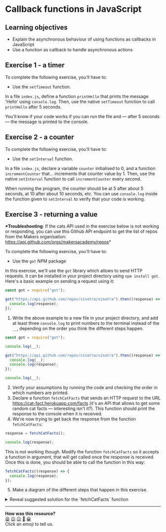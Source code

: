 # Callback functions in JavaScript

## Learning objectives

- Explain the asynchronous behaviour of using functions as callbacks in JavaScript
- Use a function as callback to handle asynchronous actions

## Exercise 1 - a timer

To complete the following exercise, you'll have to:

- Use the `setTimeout` function.

In a file `index.js`, define a function `printHello` that prints the message 'Hello' using `console.log`. Then, use the native `setTimeout` function to call `printHello` after 5 seconds.

You'll know if your code works if you can run the file and — after 5 seconds — the message is printed to the console.

## Exercise 2 - a counter

To complete the following exercise, you'll have to:

- Use the `setInterval` function.

In a file `index.js`, declare a variable `counter` initialised to 0, and a function `incrementCounter` that... increments that counter value by 1. Then, use the native `setInterval` function to call `incrementCounter` every second.

When running the program, the counter should be at 5 after about 5 seconds, at 10 after about 10 seconds, etc. You can use `console.log` inside the function given to `setInterval` to verify that your code is working.

## Exercise 3 - returning a value

**\*Troubleshooting**: If the cats API used in the exercise below is not working or responding, you can use this Github API endpoint to get the list of repos from the Makers organisation: https://api.github.com/orgs/makersacademy/repos*

To complete the following exercise, you'll have to:

- Use the `got` NPM package

In this exercise, we'll use the `got` library which allows to send HTTP requests. It can be installed in your project directory using `npm install got`. Here's a basic example on sending a request using it:

```js
const got = require("got");

got("https://api.github.com/repos/sinatra/sinatra").then((response) => {
  console.log(response);
});
```

1. Write the above example to a new file in your project directory, and add at least three `console.log` to print numbers to the terminal instead of the `__`, depending on the order you think the different steps happen.

```js
const got = require("got");

console.log(__);

got("https://api.github.com/repos/sinatra/sinatra").then((response) => {
  console.log(__);
  console.log(response);
});

console.log(__);
```

2. Verify your assumptions by running the code and checking the order in which numbers are printed.
3. Declare a function `fetchCatFacts` that sends an HTTP request to the URL https://cat-fact.herokuapp.com/facts (it's an API that allows to get some random cat facts — interesting isn't it?). This function should print the response to the console when it is received.
4. We're now trying to get back the response from the function `fetchCatFacts`:

```js
response = fetchCatFacts();

console.log(response);
```

This is not working though. Modify the function `fetchCatFacts` so it accepts a function in argument, that will get called once the response is received. Once this is done, you should be able to call the function in this way:

```js
fetchCatFacts((response) => {
  console.log(response);
});
```

5. Make a diagram of the different steps that happen in this exercise.

<details>
<summary>Reveal suggested solution for the `fetchCatFacts` function</summary>

```javascript
const got = require("got");

const fetchCatFacts = (callback) => {
  got("https://cat-fact.herokuapp.com/facts").then((response) => {
    callback(response);
  });
};
```

</details>

<!-- BEGIN GENERATED SECTION DO NOT EDIT -->

---

**How was this resource?**  
[😫](https://airtable.com/shrUJ3t7KLMqVRFKR?prefill_Repository=makersacademy/javascript-fundamentals&prefill_File=practicals/callbacks/README.md&prefill_Sentiment=😫) [😕](https://airtable.com/shrUJ3t7KLMqVRFKR?prefill_Repository=makersacademy/javascript-fundamentals&prefill_File=practicals/callbacks/README.md&prefill_Sentiment=😕) [😐](https://airtable.com/shrUJ3t7KLMqVRFKR?prefill_Repository=makersacademy/javascript-fundamentals&prefill_File=practicals/callbacks/README.md&prefill_Sentiment=😐) [🙂](https://airtable.com/shrUJ3t7KLMqVRFKR?prefill_Repository=makersacademy/javascript-fundamentals&prefill_File=practicals/callbacks/README.md&prefill_Sentiment=🙂) [😀](https://airtable.com/shrUJ3t7KLMqVRFKR?prefill_Repository=makersacademy/javascript-fundamentals&prefill_File=practicals/callbacks/README.md&prefill_Sentiment=😀)  
Click an emoji to tell us.

<!-- END GENERATED SECTION DO NOT EDIT -->
